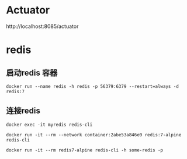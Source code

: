 # Actuator

http://localhost:8085/actuator
# redis

## 启动redis 容器

```docker run --name redis -h redis -p 56379:6379 --restart=always -d redis:7```

## 连接redis

```docker exec -it myredis redis-cli```

```docker run -it --rm --network container:2abe53a846e0 redis:7-alpine redis-cli```

```docker run -it --rm redis7-alpine redis-cli -h some-redis -p```
